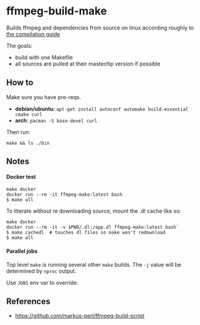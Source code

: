 # ffmpeg-build-make

Builds ffmpeg and dependencies from source on linux according roughly to [the compilation guide](https://trac.ffmpeg.org/wiki/CompilationGuide/Ubuntu)

The goals:
- build with one Makefile
- all sources are pulled at their master/tip version if possible

## How to

Make sure you have pre-reqs.

- **debian/ubuntu**: `apt-get install autoconf automake build-essential cmake curl`
- **arch**: `pacman -S base-devel curl`

Then run:

```
make && ls ./bin
```

## Notes

#### Docker test

```
make docker
docker run --rm -it ffmpeg-make:latest bash
$ make all
```

To itterate without re downloading source, mount the .dl cache like so:

```
make docker
docker run --rm -it -v $PWD/.dl:/app.dl ffmpeg-make:latest bash`
$ make cachedl  # touches dl files so make won't redownload
$ make all
```

#### Parallel jobs

Top level `make` is running several other `make` builds. The `-j` value will be determined by `nproc` output.

Use `JOBS` env var to override.

## References

- https://github.com/markus-perl/ffmpeg-build-script
